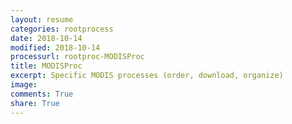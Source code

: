 ```yaml
---
layout: resume
categories: rootprocess
date: 2018-10-14
modified: 2018-10-14
processurl: rootproc-MODISProc
title: MODISProc
excerpt: Specific MODIS processes (order, download, organize)
image: 
comments: True
share: True
---
```

